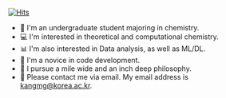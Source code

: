 [![Hits](https://hits.seeyoufarm.com/api/count/incr/badge.svg?url=https%3A%2F%2Fgithub.com%2Fkangmg&count_bg=%2379C83D&title_bg=%23555555&icon=&icon_color=%23E7E7E7&title=hits&edge_flat=false)](https://hits.seeyoufarm.com)

* 🧪 I'm an undergraduate student majoring in chemistry.
* 💻 I'm interested in theoretical and computational chemistry.
* 📊 I'm also interested in Data analysis, as well as ML/DL.
* 🐣 I'm a novice in code development.
* 🔎 I pursue a mile wide and an inch deep philosophy.
* 📧 Please contact me via email. My email address is kangmg@korea.ac.kr.
